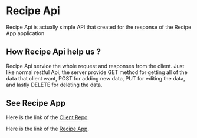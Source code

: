 # Recipe Api

Recipe Api is actually simple API that created for the response of the Recipe App application

## How Recipe Api help us ?

Recipe Api service the whole request and responses from the client. Just like normal restful Api, the server provide GET method for getting all of the data that client want, POST for adding new data, PUT for editing the data, and lastly DELETE for deleting the data.

## See Recipe App

Here is the link of the [Client Repo](https://github.com/dannycahyo/recipe-management).

Here is the link of the [Recipe App](https://recipemanagementapp.netlify.app/).
